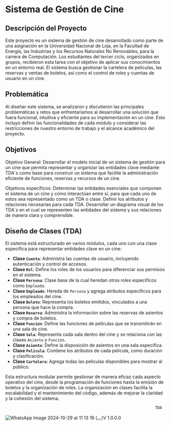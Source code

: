# Sistema de Gestión de Cine

## Descripción del Proyecto

Este proyecto es un sistema de gestión de cine desarrollado como parte de una asignación en la Universidad Nacional de Loja, en la Facultad de Energía, las Industrias y los Recursos Naturales No Renovables, para la carrera de Computación. Los estudiantes del tercer ciclo, organizados en grupos, recibieron esta tarea con el objetivo de aplicar sus conocimientos en un entorno real. El sistema busca gestionar la cartelera de películas, las reservas y ventas de boletos, así como el control de roles y cuentas de usuario en un cine. 

## Problemática

Al diseñar este sistema, se analizaron y discutieron las principales problemáticas y retos que enfrentaríamos al desarrollar una solución que fuera funcional, intuitiva y eficiente para su implementación en un cine. Esto incluyó definir las funcionalidades de cada módulo y considerar las restricciones de nuestro entorno de trabajo y el alcance académico del proyecto.

## Objetivos

Objetivo General:
Desarrollar el modelo inicial de un sistema de gestión para un cine que permita representar y organizar las entidades clave mediante TDA´s como base para construir un sistema que facilite la administración eficiente de funciones, reservas y recursos de un cine.

Objetivos específicos:
Determinar las entidades esenciales que componen el sistema de un cine y cómo interactúan entre sí, para que cada uno de estos sea representado como un TDA o clase. 
Definir los atributos y relaciones necesarias para cada TDA.
Desarrollar un diagrama visual de los TDA´s en el cual se representen las entidades del sistema y sus relaciones de manera clara y comprensible.


## Diseño de Clases (TDA)

El sistema está estructurado en varios módulos, cada uno con una clase específica para representar entidades clave en un cine:

- **Clase `Cuenta`**: Administra las cuentas de usuario, incluyendo autenticación y control de accesos.
- **Clase `Rol`**: Define los roles de los usuarios para diferenciar sus permisos en el sistema.
- **Clase `Persona`**: Clase base de la cual heredan otros roles específicos como `Empleado`.
- **Clase `Empleado`**: Hereda de `Persona` y agrega atributos específicos para los empleados del cine.
- **Clase `Boleto`**: Representa los boletos emitidos, vinculados a una persona que hace la compra.
- **Clase `Reserva`**: Administra la información sobre las reservas de asientos y compra de boletos.
- **Clase `Función`**: Define las funciones de películas que se transmitirán en una sala de cine.
- **Clase `Sala`**: Representa cada sala dentro del cine y se relaciona con las clases `Asiento` y `Función`.
- **Clase `Asiento`**: Define la disposición de asientos en una sala específica.
- **Clase `Pelicula`**: Contiene los atributos de cada película, como duración y clasificación.
- **Clase `Cartelera`**: Agrega todas las películas disponibles para mostrar al público.

Esta estructura modular permite gestionar de manera eficaz cada aspecto operativo del cine, desde la programación de funciones hasta la emisión de boletos y la organización de roles. La organización en clases facilita la escalabilidad y el mantenimiento del código, además de mejorar la claridad y la cohesión del sistema.


                                                                      TDA
                              
  ![WhatsApp Image 2024-10-29 at 11 13 19](https://github.com/user-attachments/assets/69ae0e8a-9cee-4f71-8f16-853aac06551e) 
(⁠｡｡⁠)V 1.0.0.0

